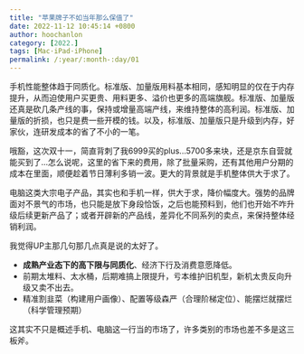 ```yaml
---
title: "苹果牌子不如当年那么保值了"
date: 2022-11-12 10:45:14 +0800
author: hoochanlon
category: [2022.]
tags: [Mac·iPad·iPhone]
permalink: /:year/:month-:day/01
---
```


手机性能整体趋于同质化。标准版、加量版用料基本相同，感知明显的仅在于内存提升，从而迫使用户买更贵、用料更多、溢价也更多的高端旗舰。标准版、加量版还真是砍几条产线的事，保持或增量高端产线，来维持整体的高利润。标准版、加量版的折损，也只是费一些开模的钱。以及，标准版、加量版只是升级到内存，好家伙，连研发成本的省了不小的一笔。

哦豁，这次双十一，简直背刺了我6999买的plus...5700多来块，还是京东自营就能买到了...怎么说呢，这里的省下来的费用，除了批量采购，还有其他用户分期的成本在里面，顺便趁着节日薄利多销一波。更大的背景就是手机整体供大于求了。

<!-- more -->

电脑这类大宗电子产品，其实也和手机一样，供大于求，降价幅度大。强势的品牌面对不景气的市场，也只能是放下身段恰饭，之后也能预料到，他们也开始不咋升级后续更新产品了；或者开辟新的产品线，差异化不同系列的卖点，来保持整体经销利润。

我觉得UP主那几句那几点真是说的太好了。

* **成熟产业态下的高下限与同质化**、经济下行及消费意愿降低。
* 前期太堆料、太水桶，后期难搞上限提升，亏本维护旧机型，新机太贵反向升级又卖不出去。
* 精准割韭菜（构建用户画像）、配置等级森严（合理阶梯定位）、能摆烂就摆烂（科学管理预期）

这其实不只是概述手机、电脑这一行当的市场了，许多类别的市场也差不多是这三板斧。